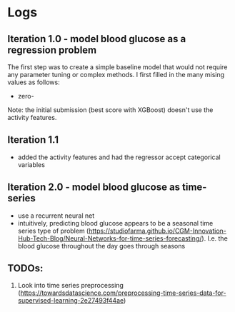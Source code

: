 # Logs

## Iteration 1.0 - model blood glucose as a regression problem
The first step was to create a simple baseline model that would not require any parameter tuning or complex methods. 
I first filled in the many mising values as follows:
- zero-

Note: the initial submission (best score with XGBoost) doesn't use the activity features.

## Iteration 1.1
- added the activity features and had the regressor accept categorical variables

## Iteration 2.0 - model blood glucose as time-series
- use a recurrent neural net
- intuitively, predicting blood glucose appears to be a seasonal time series type of problem (https://studiofarma.github.io/CGM-Innovation-Hub-Tech-Blog/Neural-Networks-for-time-series-forecasting/). I.e. the blood glucose throughout the day goes through seasons 

## TODOs:
1. Look into time series preprocessing (https://towardsdatascience.com/preprocessing-time-series-data-for-supervised-learning-2e27493f44ae) 